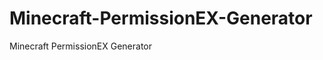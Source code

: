 Minecraft-PermissionEX-Generator
================================

Minecraft PermissionEX Generator
